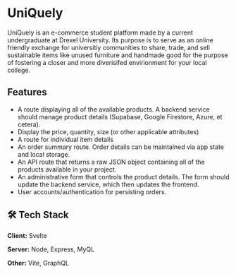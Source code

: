 # UniQuely

UniQuely is an e-commerce student platform made by a current undergraduate at Drexel University. Its purpose is to serve as an online friendly exchange for universitiy communities to share, trade, and sell sustainable items like unused furniture and handmade good for the purpose of fostering a closer and more diverisifed envirionment for your local college. 

## Features

- A route displaying all of the available products. A backend service should manage product details (Supabase, Google Firestore, Azure, et cetera).
- Display the price, quantity, size (or other applicable attributes)
- A route for individual item details
- An order summary route. Order details can be maintained via app state and local storage.
- An API route that returns a raw JSON object containing all of the products available in your project.
- An administrative form that controls the product details. The form should update the backend service, which then updates the frontend.
- User accounts/authentication for persisting orders.


## 🛠️ Tech Stack

**Client:** Svelte

**Server:** Node, Express, MyQL

**Other:** Vite, GraphQL
